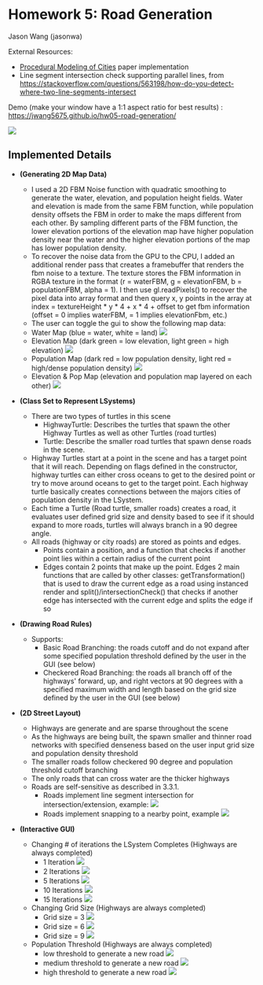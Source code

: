 # Homework 5: Road Generation

Jason Wang (jasonwa)

External Resources: 
- [Procedural Modeling of Cities](proceduralCityGeneration.pdf) paper implementation 
- Line segment intersection check supporting parallel lines, from https://stackoverflow.com/questions/563198/how-do-you-detect-where-two-line-segments-intersect

Demo (make your window have a 1:1 aspect ratio for best results) : https://jwang5675.github.io/hw05-road-generation/

![](images/elepop.png)

## Implemented Details

- __(Generating 2D Map Data)__
  - I used a 2D FBM Noise function with quadratic smoothing to generate the water, elevation, and population height fields. Water and elevation is made from the same FBM function, while population density offsets the FBM in order to make the maps different from each other. By sampling different parts of the FBM function, the lower elevation portions of the elevation map have higher population density near the water and the higher elevation portions of the map has lower population density.
  - To recover the noise data from the GPU to the CPU, I added an additional render pass that creates a framebuffer that renders the fbm noise to a texture. The texture stores the FBM information in RGBA texture in the format (r = waterFBM, g = elevationFBM, b = populationFBM, alpha = 1). I then use gl.readPixels() to recover the pixel data into array format and then query x, y points in the array at index = textureHeight * y * 4 + x * 4 + offset to get fbm information (offset = 0 implies waterFBM, = 1 implies elevationFbm, etc.)
  -  The user can toggle the gui to show the following map data:
    - Water Map (blue = water, white = land)
    ![](images/water.png)
    - Elevation Map (dark green = low elevation, light green = high elevation)
    ![](images/height.png)
    - Population Map (dark red = low population density, light red = high/dense population density)
    ![](images/population.png)
    - Elevation & Pop Map (elevation and population map layered on each other)
    ![](images/elepop.png)

- __(Class Set to Represent LSystems)__
  - There are two types of turtles in this scene
    - HighwayTurtle: Describes the turtles that spawn the other Highway Turtles as well as other Turtles (road turtles)
    - Turtle: Describe the smaller road turtles that spawn dense roads in the scene.
  - Highway Turtles start at a point in the scene and has a target point that it will reach. Depending on flags defined in the constructor, highway turtles can either cross oceans to get to the desired point or try to move around oceans to get to the target point. Each highway turtle basically creates connections between the majors cities of population density in the LSystem. 
  - Each time a Turtle (Road turtle, smaller roads) creates a road, it evaluates user defined grid size and density based to see if it should expand to more roads, turtles will always branch in a 90 degree angle.
  - All roads (highway or city roads) are stored as points and edges.
    - Points contain a position, and a function that checks if another point lies within a certain radius of the current point
    - Edges contain 2 points that make up the point. Edges 2 main functions that are called by other classes: getTransformation() that is used to draw the current edge as a road using instanced render and split()/intersectionCheck() that checks if another edge has intersected with the current edge and splits the edge if so

- __(Drawing Road Rules)__
  - Supports:
    - Basic Road Branching: the roads cutoff and do not expand after some specified population threshold defined by the user in the GUI (see below)
    - Checkered Road Branching: the roads all branch off of the highways' forward, up, and right vectors at 90 degrees with a specified maximum width and length based on the grid size defined by the user in the GUI (see below)

- __(2D Street Layout)__
  - Highways are generate and are sparse throughout the scene
  - As the highways are being built, the spawn smaller and thinner road networks with specified denseness based on the user input grid size and population density threshold
  - The smaller roads follow checkered 90 degree and population threshold cutoff branching
  - The only roads that can cross water are the thicker highways
  - Roads are self-sensitive as described in 3.3.1.
    - Roads implement line segment intersection for intersection/extension, example: ![](images/intersect.png)
    - Roads implement snapping to a nearby point, example ![](images/pointsnap.png)

- __(Interactive GUI)__
  - Changing # of iterations the LSystem Completes (Highways are always completed)
    - 1 Iteration
    ![](images/1itr.png)
    - 2 Iterations
    ![](images/2itr.png)
    - 5 Iterations
    ![](images/5itr.png)
    - 10 Iterations
    ![](images/10itr.png)
    - 15 Iterations
    ![](images/elepop.png)
  - Changing Grid Size (Highways are always completed)
    - Grid size = 3
    ![](images/elepop.png)
    - Grid size = 6
    ![](images/grid6.png)
    - Grid size = 9
    ![](images/grid9.png)
  - Population Threshold (Highways are always completed)
    - low threshold to generate a new road
    ![](images/lowthresh.png)
    - medium threshold to generate a new road
    ![](images/elepop.png)
    - high threshold to generate a new road
    ![](images/highthresh.png)

